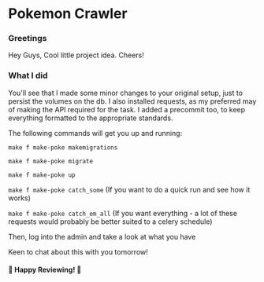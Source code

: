 # Pokemon Crawler

### Greetings

Hey Guys, Cool little project idea. Cheers!


### What I did
You'll see that I made some minor changes to your original setup, just to persist the volumes on the db. I also installed requests, as my preferred may of making the API required for the task. I added a precommit too, to keep everything formatted to the appropriate standards.  

The following commands will get you up and running:

`make f make-poke makemigrations`

`make f make-poke migrate`

`make f make-poke up`

`make f make-poke catch_some` (If you want to do a quick run and see how it works) 

`make f make-poke catch_em_all` (If you want everything - a lot of these requests would probably be better suited to a celery schedule)

Then, log into the admin and take a look at what you have

Keen to chat about this with you tomorrow!

#### 🎉 Happy Reviewing! 🎉
